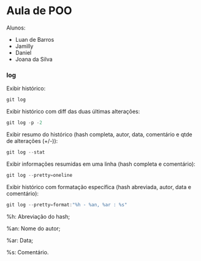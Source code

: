 # Aula de POO

Alunos:
- Luan de Barros
- Jamilly
- Daniel
- Joana da Silva

### log 

Exibir histórico:
```java
git log
``````
Exibir histórico com diff das duas últimas alterações:

```java
git log -p -2
``````
Exibir resumo do histórico (hash completa, autor, data, comentário e qtde de alterações (+/-)):

```java
git log --stat
``````

Exibir informações resumidas em uma linha (hash completa e comentário):

```java
git log --pretty=oneline
``````

Exibir histórico com formatação específica (hash abreviada, autor, data e comentário):

```java
git log --pretty=format:"%h - %an, %ar : %s"
``````
%h: Abreviação do hash;

%an: Nome do autor;

%ar: Data;

%s: Comentário.

